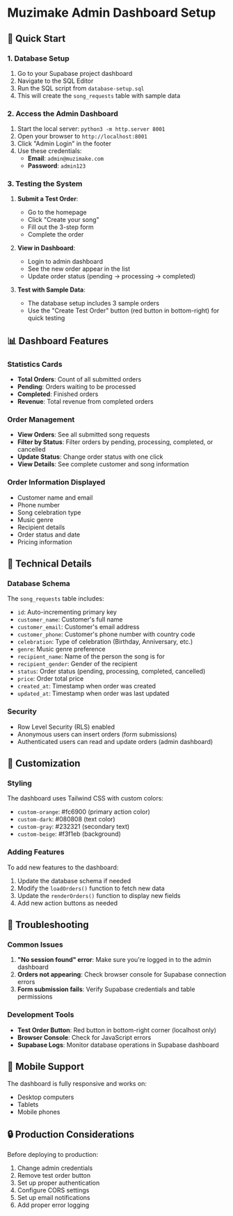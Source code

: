 # Muzimake Admin Dashboard Setup

## 🚀 Quick Start

### 1. Database Setup
1. Go to your Supabase project dashboard
2. Navigate to the SQL Editor
3. Run the SQL script from `database-setup.sql`
4. This will create the `song_requests` table with sample data

### 2. Access the Admin Dashboard
1. Start the local server: `python3 -m http.server 8001`
2. Open your browser to `http://localhost:8001`
3. Click "Admin Login" in the footer
4. Use these credentials:
   - **Email**: `admin@muzimake.com`
   - **Password**: `admin123`

### 3. Testing the System
1. **Submit a Test Order**:
   - Go to the homepage
   - Click "Create your song"
   - Fill out the 3-step form
   - Complete the order

2. **View in Dashboard**:
   - Login to admin dashboard
   - See the new order appear in the list
   - Update order status (pending → processing → completed)

3. **Test with Sample Data**:
   - The database setup includes 3 sample orders
   - Use the "Create Test Order" button (red button in bottom-right) for quick testing

## 📊 Dashboard Features

### Statistics Cards
- **Total Orders**: Count of all submitted orders
- **Pending**: Orders waiting to be processed
- **Completed**: Finished orders
- **Revenue**: Total revenue from completed orders

### Order Management
- **View Orders**: See all submitted song requests
- **Filter by Status**: Filter orders by pending, processing, completed, or cancelled
- **Update Status**: Change order status with one click
- **View Details**: See complete customer and song information

### Order Information Displayed
- Customer name and email
- Phone number
- Song celebration type
- Music genre
- Recipient details
- Order status and date
- Pricing information

## 🔧 Technical Details

### Database Schema
The `song_requests` table includes:
- `id`: Auto-incrementing primary key
- `customer_name`: Customer's full name
- `customer_email`: Customer's email address
- `customer_phone`: Customer's phone number with country code
- `celebration`: Type of celebration (Birthday, Anniversary, etc.)
- `genre`: Music genre preference
- `recipient_name`: Name of the person the song is for
- `recipient_gender`: Gender of the recipient
- `status`: Order status (pending, processing, completed, cancelled)
- `price`: Order total price
- `created_at`: Timestamp when order was created
- `updated_at`: Timestamp when order was last updated

### Security
- Row Level Security (RLS) enabled
- Anonymous users can insert orders (form submissions)
- Authenticated users can read and update orders (admin dashboard)

## 🎨 Customization

### Styling
The dashboard uses Tailwind CSS with custom colors:
- `custom-orange`: #fc6900 (primary action color)
- `custom-dark`: #080808 (text color)
- `custom-gray`: #232321 (secondary text)
- `custom-beige`: #f3f1eb (background)

### Adding Features
To add new features to the dashboard:
1. Update the database schema if needed
2. Modify the `loadOrders()` function to fetch new data
3. Update the `renderOrders()` function to display new fields
4. Add new action buttons as needed

## 🐛 Troubleshooting

### Common Issues
1. **"No session found" error**: Make sure you're logged in to the admin dashboard
2. **Orders not appearing**: Check browser console for Supabase connection errors
3. **Form submission fails**: Verify Supabase credentials and table permissions

### Development Tools
- **Test Order Button**: Red button in bottom-right corner (localhost only)
- **Browser Console**: Check for JavaScript errors
- **Supabase Logs**: Monitor database operations in Supabase dashboard

## 📱 Mobile Support
The dashboard is fully responsive and works on:
- Desktop computers
- Tablets
- Mobile phones

## 🔒 Production Considerations
Before deploying to production:
1. Change admin credentials
2. Remove test order button
3. Set up proper authentication
4. Configure CORS settings
5. Set up email notifications
6. Add proper error logging
